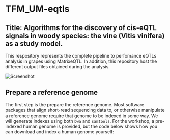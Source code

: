 # TFM_UM-eqtls
## Title: Algorithms for the discovery of cis-eQTL signals in woody species: the vine (Vitis vinifera) as a study model.


This respository represents the complete pipeline to perfomance eQTLs analysis in grapes using MatrixeQTL. In addition, this repository host the different output files obtained during the analysis.


![Screenshot](/Figures)


## Prepare a reference genome
The first step is the prepare the reference genome. Most software packages that align short-read sequencing data to, or otherwise manipulate a reference genome require that genome to be indexed in some way. We will generate indexes using both `bwa` and `samtools`. For the workshop, a pre-indexed human genome is provided, but the code below shows how you can download and index a human genome yourself:
